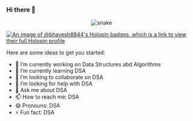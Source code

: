 ### Hi there 👋
<p align="center">
  <img src="https://github.com/trishitchar/trishitchar/blob/output/github-contribution-grid-snake.svg" alt="snake"></center>
</p>


[![An image of @bhavesh8844's Holopin badges, which is a link to view their full Holopin profile](https://holopin.me/bhavesh8844)](https://holopin.io/@bhavesh8844)

<!-- **Bhavesh884/Bhavesh884** is a ✨ _special_ ✨ repository because its `README.md` (this file) appears on your GitHub profile.
 -->
Here are some ideas to get you started:

- 🔭 I’m currently working on Data Structures abd Algorithms
- 🌱 I’m currently learning DSA
- 👯 I’m looking to collaborate on DSA
- 🤔 I’m looking for help with DSA
- 💬 Ask me about DSA
- 📫 How to reach me: DSA
- 😄 Pronouns: DSA
- ⚡ Fun fact: DSA

